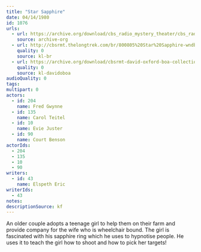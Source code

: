 ```yaml
---
title: "Star Sapphire"
date: 04/14/1980
id: 1076
urls: 
  - url: https://archive.org/download/cbs_radio_mystery_theater/cbs_radio_mystery_theater-1051-1100.zip/cbs_radio_mystery_theater-1051-1100%2Fcbsrmt_1076_star_saphire.mp3
    source: archive-org
  - url: http://cbsrmt.thelongtrek.com/br/800805%20Star%20Sapphire-wndb.mp3
    quality: 0
    source: kl-br
  - url: https://archive.org/download/cbsrmt-david-oxford-boa-collection/CBSRMT-800414-1076-Star-Sapphire-(128-48)_WBBM-JE-{BoA}.mp3
    quality: 0
    source: kl-davidoboa
audioQuality: 0
tags: 
multipart: 0
actors:  
  - id: 204
    name: Fred Gwynne  
  - id: 135
    name: Carol Teitel  
  - id: 10
    name: Evie Juster  
  - id: 90
    name: Court Benson
actorIds:  
  - 204  
  - 135  
  - 10  
  - 90
writers:  
  - id: 43
    name: Elspeth Eric
writerIds:  
  - 43
notes: 
descriptionSource: kf
---
```

An older couple adopts a teenage girl to help them on their farm and provide company for the wife who is wheelchair bound. The girl is fascinated with his sapphire ring which he uses to hypnotise people. He uses it to teach the girl how to shoot and how to pick her targets!
